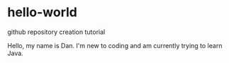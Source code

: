 # hello-world
github repository creation tutorial

Hello, my name is Dan. I'm new to coding and am currently trying to learn Java. 
